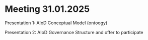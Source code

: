 # Meeting 31.01.2025

Presentation 1: AIoD Conceptual Model (ontoogy)

Presentation 2: AIoD Governance Structure and offer to participate

